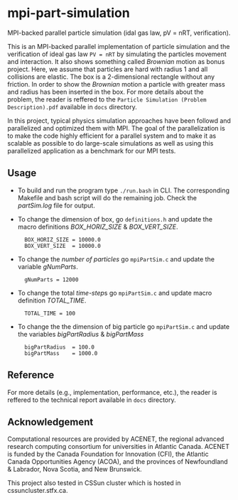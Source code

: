# mpi-part-simulation
MPI-backed parallel particle simulation (idal gas law, pV = nRT, verification).

This is an MPI-backed parallel implementation of particle simulation and the verification of ideal gas law `PV = nRT` by simulating the particles movement and interaction. It also shows something called *Brownian* motion as bonus project. Here, we assume that particles are hard with radius 1 and all collisions are elastic. The box is a 2-dimensional rectangle without any friction. In order to show the *Brownian* motion a particle with greater mass and radius has been inserted in the box. For more details about the problem, the reader is reffered to the `Particle Simulation (Problem Description).pdf` available in `docs` directory.

In this project, typical physics simulation approaches have been followd  and  parallelized and optimized them with MPI. The goal of the parallelization is to make the code highly efficient for a parallel system and to make it as scalable as possible to do large-scale simulations as well as using this parallelized application as a benchmark for our MPI tests.

Usage
-----
- To build and run the program type `./run.bash` in CLI. The corresponding Makefile 
and bash script will do the remaining job. Check the *partSim.log* file for output.

- To change the dimension of box, go `definitions.h` and update	the macro definitions *BOX_HORIZ_SIZE* & *BOX_VERT_SIZE*.
	
		BOX_HORIZ_SIZE = 10000.0
		BOX_VERT_SIZE  = 10000.0

- To change the *number of particles* go `mpiPartSim.c` and update the variable *gNumParts*.		

		gNumParts = 12000

- To change the total *time-step*s go `mpiPartSim.c` and update macro definition *TOTAL_TIME*.
		
		TOTAL_TIME = 100

- To change the the dimension of big particle go `mpiPartSim.c` and update the variables *bigPartRadius* & *bigPartMass*

		bigPartRadius  = 100.0
		bigPartMass    = 1000.0

Reference
---------
For more details (e.g., implementation, performance, etc.), the reader is reffered to the technical report available in `docs` directory.

Acknowledgement
---------------
Computational resources are provided by ACENET, the regional advanced research computing consortium for universities in Atlantic Canada. ACENET is funded by the Canada Foundation for Innovation (CFI), the Atlantic Canada Opportunities Agency (ACOA), and the provinces of Newfoundland & Labrador, Nova Scotia, and New Brunswick.

This project also tested in CSSun cluster which is hosted in cssuncluster.stfx.ca.

